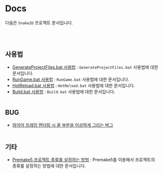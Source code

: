 # Docs

다음은 `Snake2D` 프로젝트 문서입니다.

<br><br>


## 사용법
- [GenerateProjectFiles.bat 사용법](./GenerateProjectFiles.bat%20사용법/README.md) : `GenerateProjectFiles.bat` 사용법에 대한 문서입니다.
- [RunGame.bat 사용법](./RunGame.bat%20사용법/README.md) : `RunGame.bat` 사용법에 대한 문서입니다.
- [HotReload.bat 사용법](./HotReload.bat%20사용법/README.md) : `HotReload.bat` 사용법에 대한 문서입니다.
- [Build.bat 사용법](./Build.bat%20사용법/README.md) : `Build.bat` 사용법에 대한 문서입니다.
<br><br>


## BUG
- [와이어 프레임 렌더링 시 끝 부분을 이상하게 그리는 버그](./[BUG]%20와이어%20프레임%20렌더링%20시%20끝%20부분을%20이상하게%20그리는%20버그/README.md)
<br><br>


## 기타
- [Premake5 프로젝트 종류를 설정하는 방법](./Premake5%20프로젝트%20종류를%20설정하는%20방법/README.md) : Premake5를 이용해서 프로젝트의 종류를 설정하는 방법에 대한 문서입니다.